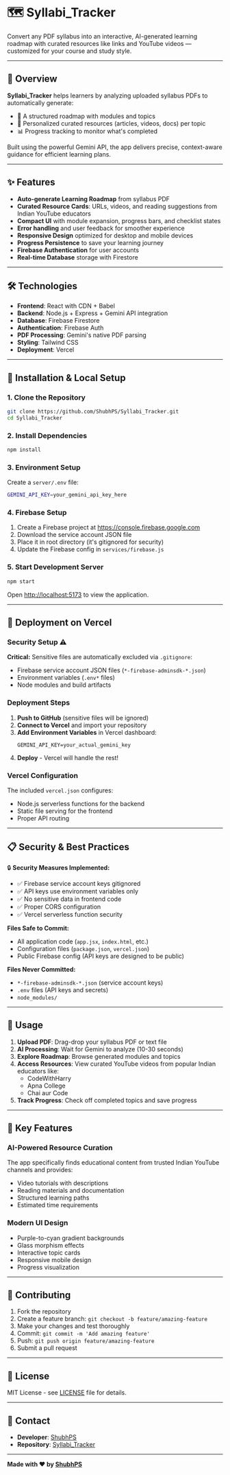 # 🗺️ Syllabi_Tracker

Convert any PDF syllabus into an interactive, AI-generated learning roadmap with curated resources like links and YouTube videos — customized for your course and study style.

---

## 🚀 Overview

**Syllabi_Tracker** helps learners by analyzing uploaded syllabus PDFs to automatically generate:
- 🧱 A structured roadmap with modules and topics  
- 🎯 Personalized curated resources (articles, videos, docs) per topic  
- 📊 Progress tracking to monitor what's completed  

Built using the powerful Gemini API, the app delivers precise, context-aware guidance for efficient learning plans.

---

## ✨ Features

- **Auto‑generate Learning Roadmap** from syllabus PDF  
- **Curated Resource Cards**: URLs, videos, and reading suggestions from Indian YouTube educators
- **Compact UI** with module expansion, progress bars, and checklist states  
- **Error handling** and user feedback for smoother experience  
- **Responsive Design** optimized for desktop and mobile devices
- **Progress Persistence** to save your learning journey
- **Firebase Authentication** for user accounts
- **Real-time Database** storage with Firestore

---

## 🛠️ Technologies

- **Frontend**: React with CDN + Babel
- **Backend**: Node.js + Express + Gemini API integration
- **Database**: Firebase Firestore
- **Authentication**: Firebase Auth
- **PDF Processing**: Gemini's native PDF parsing
- **Styling**: Tailwind CSS
- **Deployment**: Vercel

---

## 🧪 Installation & Local Setup

### 1. Clone the Repository
```bash
git clone https://github.com/ShubhPS/Syllabi_Tracker.git
cd Syllabi_Tracker
```

### 2. Install Dependencies
```bash
npm install
```

### 3. Environment Setup
Create a `server/.env` file:
```bash
GEMINI_API_KEY=your_gemini_api_key_here
```

### 4. Firebase Setup
1. Create a Firebase project at https://console.firebase.google.com
2. Download the service account JSON file
3. Place it in root directory (it's gitignored for security)
4. Update the Firebase config in `services/firebase.js`

### 5. Start Development Server
```bash
npm start
```

Open [http://localhost:5173](http://localhost:5173) to view the application.

---

## 🚀 Deployment on Vercel

### Security Setup ⚠️
**Critical:** Sensitive files are automatically excluded via `.gitignore`:
- Firebase service account JSON files (`*-firebase-adminsdk-*.json`)
- Environment variables (`.env*` files)
- Node modules and build artifacts

### Deployment Steps
1. **Push to GitHub** (sensitive files will be ignored)
2. **Connect to Vercel** and import your repository
3. **Add Environment Variables** in Vercel dashboard:
   ```
   GEMINI_API_KEY=your_actual_gemini_key
   ```
4. **Deploy** - Vercel will handle the rest!

### Vercel Configuration
The included `vercel.json` configures:
- Node.js serverless functions for the backend
- Static file serving for the frontend
- Proper API routing

---

## 📋 Security & Best Practices

🔒 **Security Measures Implemented:**
- ✅ Firebase service account keys gitignored
- ✅ API keys use environment variables only
- ✅ No sensitive data in frontend code
- ✅ Proper CORS configuration
- ✅ Vercel serverless function security

**Files Safe to Commit:**
- All application code (`app.jsx`, `index.html`, etc.)
- Configuration files (`package.json`, `vercel.json`)
- Public Firebase config (API keys are designed to be public)

**Files Never Committed:**
- `*-firebase-adminsdk-*.json` (service account keys)
- `.env` files (API keys and secrets)
- `node_modules/`

---

## 📝 Usage

1. **Upload PDF**: Drag-drop your syllabus PDF or text file
2. **AI Processing**: Wait for Gemini to analyze (10-30 seconds)
3. **Explore Roadmap**: Browse generated modules and topics
4. **Access Resources**: View curated YouTube videos from popular Indian educators like:
   - CodeWithHarry
   - Apna College
   - Chai aur Code
5. **Track Progress**: Check off completed topics and save progress

---

## 🎯 Key Features

### AI-Powered Resource Curation
The app specifically finds educational content from trusted Indian YouTube channels and provides:
- Video tutorials with descriptions
- Reading materials and documentation
- Structured learning paths
- Estimated time requirements

### Modern UI Design
- Purple-to-cyan gradient backgrounds
- Glass morphism effects
- Interactive topic cards
- Responsive mobile design
- Progress visualization

---

## 🤝 Contributing

1. Fork the repository
2. Create a feature branch: `git checkout -b feature/amazing-feature`
3. Make your changes and test thoroughly
4. Commit: `git commit -m 'Add amazing feature'`
5. Push: `git push origin feature/amazing-feature`
6. Submit a pull request

---

## 📄 License

MIT License - see [LICENSE](LICENSE) file for details.

---

## 📧 Contact

- **Developer**: [ShubhPS](https://github.com/ShubhPS)
- **Repository**: [Syllabi_Tracker](https://github.com/ShubhPS/Syllabi_Tracker)

---

**Made with ❤️ by [ShubhPS](https://github.com/ShubhPS)**
